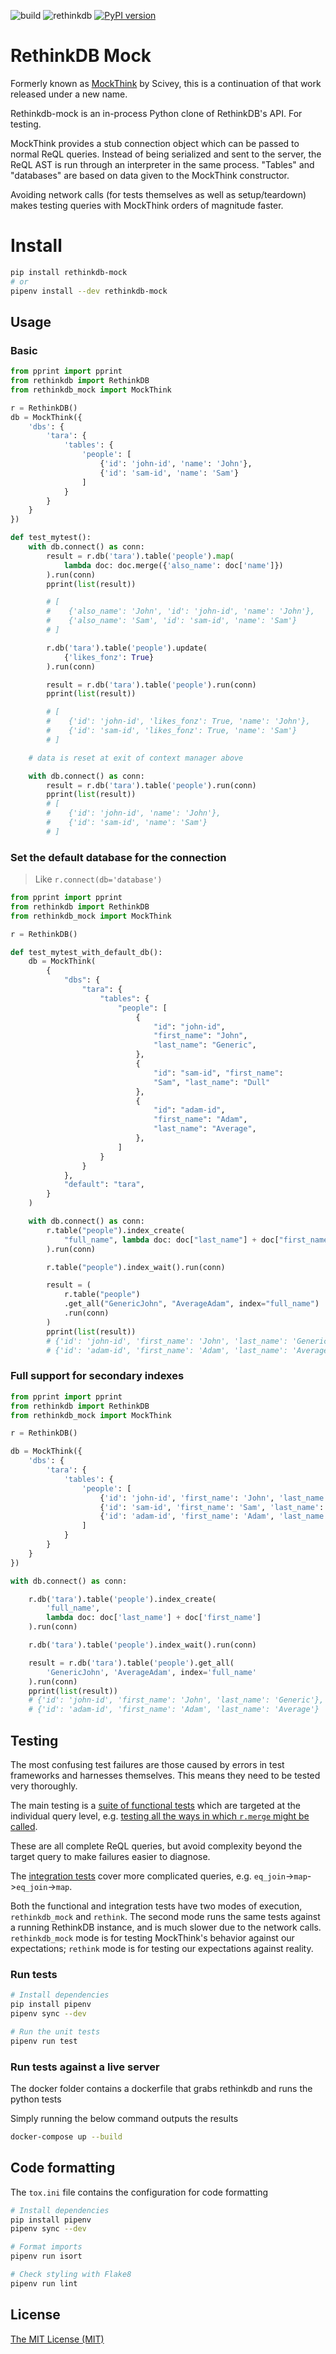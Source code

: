 ![build](https://github.com/Inveracity/rethinkdb-mock/workflows/build/badge.svg?branch=master)
![rethinkdb](https://img.shields.io/endpoint?url=https://gist.githubusercontent.com/Inveracity/ee29dbdeafff4549e9a7fb0ad114358c/raw/a4f809e51f9c269af81490c03a7c88a38764b8f3/rethinkdb-python)
[![PyPI version](https://badge.fury.io/py/rethinkdb-mock.svg)](https://pypi.org/project/rethinkdb-mock/)

# RethinkDB Mock

Formerly known as [MockThink](https://github.com/scivey/mockthink) by Scivey, this is a continuation of that work released under a new name.

Rethinkdb-mock is an in-process Python clone of RethinkDB's API. For testing.

MockThink provides a stub connection object which can be passed to normal ReQL queries. Instead of being serialized and sent to the server, the ReQL AST is run through an interpreter in the same process. "Tables" and "databases" are based on data given to the MockThink constructor.

Avoiding network calls (for tests themselves as well as setup/teardown) makes testing queries with MockThink orders of magnitude faster.

# Install

```sh
pip install rethinkdb-mock
# or
pipenv install --dev rethinkdb-mock
```

## Usage

### Basic

```python
from pprint import pprint
from rethinkdb import RethinkDB
from rethinkdb_mock import MockThink

r = RethinkDB()
db = MockThink({
    'dbs': {
        'tara': {
            'tables': {
                'people': [
                    {'id': 'john-id', 'name': 'John'},
                    {'id': 'sam-id', 'name': 'Sam'}
                ]
            }
        }
    }
})

def test_mytest():
    with db.connect() as conn:
        result = r.db('tara').table('people').map(
            lambda doc: doc.merge({'also_name': doc['name']})
        ).run(conn)
        pprint(list(result))

        # [
        #    {'also_name': 'John', 'id': 'john-id', 'name': 'John'},
        #    {'also_name': 'Sam', 'id': 'sam-id', 'name': 'Sam'}
        # ]

        r.db('tara').table('people').update(
            {'likes_fonz': True}
        ).run(conn)

        result = r.db('tara').table('people').run(conn)
        pprint(list(result))

        # [
        #    {'id': 'john-id', 'likes_fonz': True, 'name': 'John'},
        #    {'id': 'sam-id', 'likes_fonz': True, 'name': 'Sam'}
        # ]

    # data is reset at exit of context manager above

    with db.connect() as conn:
        result = r.db('tara').table('people').run(conn)
        pprint(list(result))
        # [
        #    {'id': 'john-id', 'name': 'John'},
        #    {'id': 'sam-id', 'name': 'Sam'}
        # ]
```

### Set the default database for the connection

> Like `r.connect(db='database')`

```python
from pprint import pprint
from rethinkdb import RethinkDB
from rethinkdb_mock import MockThink

r = RethinkDB()

def test_mytest_with_default_db():
    db = MockThink(
        {
            "dbs": {
                "tara": {
                    "tables": {
                        "people": [
                            {
                                "id": "john-id",
                                "first_name": "John",
                                "last_name": "Generic",
                            },
                            {
                                "id": "sam-id", "first_name":
                                "Sam", "last_name": "Dull"
                            },
                            {
                                "id": "adam-id",
                                "first_name": "Adam",
                                "last_name": "Average",
                            },
                        ]
                    }
                }
            },
            "default": "tara",
        }
    )

    with db.connect() as conn:
        r.table("people").index_create(
            "full_name", lambda doc: doc["last_name"] + doc["first_name"]
        ).run(conn)

        r.table("people").index_wait().run(conn)

        result = (
            r.table("people")
            .get_all("GenericJohn", "AverageAdam", index="full_name")
            .run(conn)
        )
        pprint(list(result))
        # {'id': 'john-id', 'first_name': 'John', 'last_name': 'Generic'},
        # {'id': 'adam-id', 'first_name': 'Adam', 'last_name': 'Average'}

```

### Full support for secondary indexes

```python
from pprint import pprint
from rethinkdb import RethinkDB
from rethinkdb_mock import MockThink

r = RethinkDB()

db = MockThink({
    'dbs': {
        'tara': {
            'tables': {
                'people': [
                    {'id': 'john-id', 'first_name': 'John', 'last_name': 'Generic'},
                    {'id': 'sam-id', 'first_name': 'Sam', 'last_name': 'Dull'},
                    {'id': 'adam-id', 'first_name': 'Adam', 'last_name': 'Average'}
                ]
            }
        }
    }
})

with db.connect() as conn:

    r.db('tara').table('people').index_create(
        'full_name',
        lambda doc: doc['last_name'] + doc['first_name']
    ).run(conn)

    r.db('tara').table('people').index_wait().run(conn)

    result = r.db('tara').table('people').get_all(
        'GenericJohn', 'AverageAdam', index='full_name'
    ).run(conn)
    pprint(list(result))
    # {'id': 'john-id', 'first_name': 'John', 'last_name': 'Generic'},
    # {'id': 'adam-id', 'first_name': 'Adam', 'last_name': 'Average'}

```

## Testing

The most confusing test failures are those caused by errors in test frameworks and harnesses themselves.
This means they need to be tested very thoroughly.

The main testing is a [suite of functional tests](https://github.com/scivey/rethinkdb_mock/tree/master/rethinkdb_mock/test/functional) which are targeted at the individual query level,
e.g. [testing all the ways in which `r.merge` might be called](https://github.com/scivey/rethinkdb_mock/blob/master/rethinkdb_mock/test/functional/test_merge.py).

These are all complete ReQL queries, but avoid complexity beyond the target query to make failures easier to diagnose.

The [integration tests](https://github.com/scivey/rethinkdb_mock/blob/master/rethinkdb_mock/test/integration/__init__.py) cover more complicated queries, e.g. `eq_join`->`map`->`eq_join`->`map`.

Both the functional and integration tests have two modes of execution, `rethinkdb_mock` and `rethink`. The second mode runs the same tests against a running RethinkDB instance, and is much slower due to the network calls. `rethinkdb_mock` mode is for testing MockThink's behavior against our expectations; `rethink` mode is for testing our expectations against reality.

### Run tests

```bash
# Install dependencies
pip install pipenv
pipenv sync --dev

# Run the unit tests
pipenv run test
```

### Run tests against a live server

The docker folder contains a dockerfile that grabs rethinkdb and runs the python tests

Simply running the below command outputs the results

```bash
docker-compose up --build
```

## Code formatting

The `tox.ini` file contains the configuration for code formatting

```bash
# Install dependencies
pip install pipenv
pipenv sync --dev

# Format imports
pipenv run isort

# Check styling with Flake8
pipenv run lint
```

## License

[The MIT License (MIT)](LICENSE)
